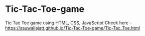# Tic-Tac-Toe-game
Tic Tac Toe game using HTML, CSS, JavaScript
Check here - https://sauwaliajatt.github.io/Tic-Tac-Toe-game/Tic-Tac_Toe.html
